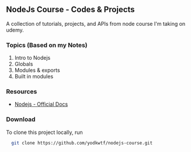 ## NodeJs Course - Codes & Projects

A collection of tutorials, projects, and APIs from node course I'm taking on udemy.

### Topics (Based on my Notes)

1. Intro to Nodejs
2. Globals
3. Modules & exports
4. Built in modules

### Resources

- [Nodejs - Official Docs](https://nodejs.org/en/)

### Download

To clone this project locally, run

```bash
  git clone https://github.com/yodkwtf/nodejs-course.git
```
